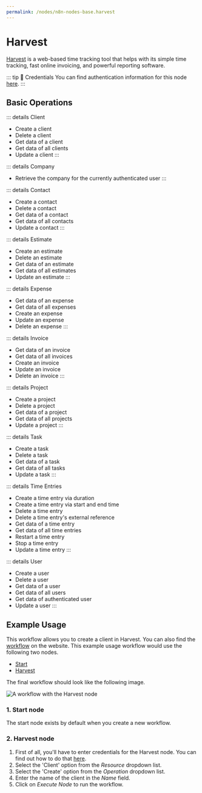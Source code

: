 ```yaml
---
permalink: /nodes/n8n-nodes-base.harvest
---
```


# Harvest

[Harvest](https://www.getharvest.com/) is a web-based time tracking tool that helps with its simple time tracking, fast online invoicing, and powerful reporting software.

::: tip 🔑 Credentials
You can find authentication information for this node [here](../../../credentials/Harvest/README.md).
:::

## Basic Operations

::: details Client
- Create a client
- Delete a client
- Get data of a client
- Get data of all clients
- Update a client
:::

::: details Company
- Retrieve the company for the currently authenticated user
:::

::: details Contact
- Create a contact
- Delete a contact
- Get data of a contact
- Get data of all contacts
- Update a contact
:::

::: details Estimate
- Create an estimate
- Delete an estimate
- Get data of an estimate
- Get data of all estimates
- Update an estimate
:::

::: details Expense
- Get data of an expense
- Get data of all expenses
- Create an expense
- Update an expense
- Delete an expense
:::

::: details Invoice
- Get data of an invoice
- Get data of all invoices
- Create an invoice
- Update an invoice
- Delete an invoice
:::

::: details Project
- Create a project
- Delete a project
- Get data of a project
- Get data of all projects
- Update a project
:::

::: details Task
- Create a task
- Delete a task
- Get data of a task
- Get data of all tasks
- Update a task
:::

::: details Time Entries
- Create a time entry via duration
- Create a time entry via start and end time
- Delete a time entry
- Delete a time entry's external reference
- Get data of a time entry
- Get data of all time entries
- Restart a time entry
- Stop a time entry
- Update a time entry
:::

::: details User
- Create a user
- Delete a user
- Get data of a user
- Get data of all users
- Get data of authenticated user
- Update a user
:::

## Example Usage

This workflow allows you to create a client in Harvest. You can also find the [workflow](https://n8n.io/workflows/494) on the website. This example usage workflow would use the following two nodes.
- [Start](../../core-nodes/Start/README.md)
- [Harvest]()

The final workflow should look like the following image.

![A workflow with the Harvest node](./workflow.png)

### 1. Start node

The start node exists by default when you create a new workflow.

### 2. Harvest node

1. First of all, you'll have to enter credentials for the Harvest node. You can find out how to do that [here](../../../credentials/Harvest/README.md).
2. Select the 'Client' option from the *Resource* dropdown list.
3. Select the 'Create' option from the *Operation* dropdown list.
4. Enter the name of the client in the *Name* field.
5. Click on *Execute Node* to run the workflow.
